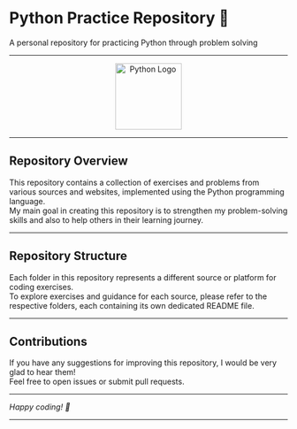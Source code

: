 # Python Practice Repository 🐍

A personal repository for practicing Python through problem solving

---

<p align="center">
  <img src="https://upload.wikimedia.org/wikipedia/commons/c/c3/Python-logo-notext.svg" alt="Python Logo" width="120"/>
</p>

---

## Repository Overview

This repository contains a collection of exercises and problems from various sources and websites, implemented using the Python programming language.  
My main goal in creating this repository is to strengthen my problem-solving skills and also to help others in their learning journey.

---

## Repository Structure

Each folder in this repository represents a different source or platform for coding exercises.  
To explore exercises and guidance for each source, please refer to the respective folders, each containing its own dedicated README file.

---

## Contributions

If you have any suggestions for improving this repository, I would be very glad to hear them!  
Feel free to open issues or submit pull requests.

---

*Happy coding! 🚀*

---

